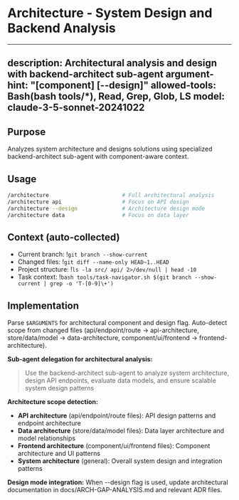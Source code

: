 # Architecture - System Design and Backend Analysis

---
description: Architectural analysis and design with backend-architect sub-agent
argument-hint: "[component] [--design]"
allowed-tools: Bash(bash tools/*), Read, Grep, Glob, LS
model: claude-3-5-sonnet-20241022
---

## Purpose
Analyzes system architecture and designs solutions using specialized backend-architect sub-agent with component-aware context.

## Usage
```bash
/architecture                       # Full architectural analysis
/architecture api                   # Focus on API design
/architecture --design              # Architecture design mode
/architecture data                  # Focus on data layer
```

## Context (auto-collected)
- Current branch: !`git branch --show-current`
- Changed files: !`git diff --name-only HEAD~1..HEAD`
- Project structure: !`ls -la src/ api/ 2>/dev/null | head -10`
- Task context: !`bash tools/task-navigator.sh $(git branch --show-current | grep -o 'T-[0-9]\+')`

## Implementation

Parse `$ARGUMENTS` for architectural component and design flag. Auto-detect scope from changed files (api/endpoint/route → api-architecture, store/data/model → data-architecture, component/ui/frontend → frontend-architecture).

**Sub-agent delegation for architectural analysis:**

> Use the backend-architect sub-agent to analyze system architecture, design API endpoints, evaluate data models, and ensure scalable system design patterns

**Architecture scope detection:**
- **API architecture** (api/endpoint/route files): API design patterns and endpoint architecture
- **Data architecture** (store/data/model files): Data layer architecture and model relationships  
- **Frontend architecture** (component/ui/frontend files): Component architecture and UI patterns
- **System architecture** (general): Overall system design and integration patterns

**Design mode integration:**
When --design flag is used, update architectural documentation in docs/ARCH-GAP-ANALYSIS.md and relevant ADR files.
```